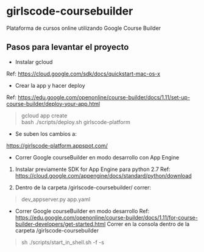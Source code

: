 # girlscode-coursebuilder
Plataforma de cursos online utilizando Google Course Builder

Pasos para levantar el proyecto
-------------------------------

 - Instalar gcloud

Ref: https://cloud.google.com/sdk/docs/quickstart-mac-os-x

 - Crear la app y hacer deploy

Ref: https://edu.google.com/openonline/course-builder/docs/1.11/set-up-course-builder/deploy-your-app.html

> gcloud app create  
> bash ./scripts/deploy.sh girlscode-platform

 - Se suben los cambios a:

https://girlscode-platform.appspot.com/

- Correr Google courseBuilder en modo desarrollo con App Engine
1. Instalar previamente SDK for App Engine para python 2.7
Ref: https://cloud.google.com/appengine/docs/standard/python/download

2. Dentro de la carpeta /girlscode-coursebuilder/ correr: 
> dev_appserver.py app.yaml

- Correr Google courseBuilder en modo desarrollo 
Ref: https://edu.google.com/openonline/course-builder/docs/1.11/for-course-builder-developers/get-started.html
Correr en la consola dentro de la carpeta /girlscode-coursebuilder
> sh ./scripts/start_in_shell.sh -f -s




























































































































































































































































































































































































































































































































































































































































































































































